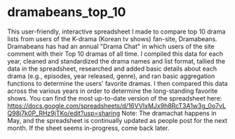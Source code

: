 # dramabeans_top_10
This user-friendly, interactive spreadsheet I made to compare top 10 drama lists from users of the K-drama (Korean tv shows) fan-site, Dramabeans. Dramabeans has had an annual "Drama Chat" in which users of the site comment with their Top 10 dramas of all time. I compiled this data for each year, cleaned and standardized the drama names and list format, tallied the data in the spreadsheet, researched and added basic details about each drama (e.g., episodes, year released, genre), and ran basic aggregation functions to determine the users' favorite dramas. I then compared this data across the various years in order to determine the long-standing favorite shows.
You can find the most up-to-date version of the spreadsheet here: https://docs.google.com/spreadsheets/d/16VVIxMJx9h8RcT3A1w3g_0o7vLQ98j7k0P_RHz9jTKo/edit?usp=sharing
Note: The dramachat happens in May, and the spreadsheet is continually updated as people post for the next month. If the sheet seems in-progress, come back later.
